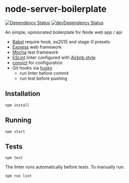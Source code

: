 # node-server-boilerplate

[![Dependency Status](https://david-dm.org/brandondoran/node-server-boilerplate.svg)](https://david-dm.org/brandondoran/node-server-boilerplate)
[![devDependency Status](https://david-dm.org/brandondoran/node-server-boilerplate/dev-status.svg)](https://david-dm.org/brandondoran/node-server-boilerplate#info=devDependencies)

An simple, opinionated boilerplate for Node web app / api

- [Babel](http://babeljs.io/) require hook, es2015 and stage-0 presets
- [Express](http://expressjs.com/) web framework
- [Mocha](https://mochajs.org/) test framework
- [ESLint](http://eslint.org/) linter configured with [Airbnb style](https://www.npmjs.com/package/eslint-config-airbnb)
- [convict](https://github.com/mozilla/node-convict) for configuration
- Git hooks via [husky](https://github.com/typicode/husky)
  - run linter before commit
  - run test before pushing

## Installation
    npm install
    
## Running
    npm start
    
## Tests
    npm test
The linter runs automatically before tests. To manually run:

    npm run lint

